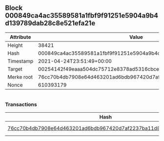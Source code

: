 ## Block 000849ca4ac35589581a1fbf9f91251e5904a9b4d139789dab28c8e521efa21e

Attribute | Value
--- | ---
Height | 38421
Hash | 000849ca4ac35589581a1fbf9f91251e5904a9b4d139789dab28c8e521efa21e
Timestamp | 2021-04-24T23:51:49+00:00
Target | 00254142f49eaaa504dc75712e8378ad5316cbcead634704b3734b6271167cc4
Merke root | 76cc70b4db7908e64d463201ad6bdb967420d7af2237ba11d82c1152683d201c
Nonce | 610393179

```

```

### Transactions

Hash | Amount
--- | ---
[76cc70b4db7908e64d463201ad6bdb967420d7af2237ba11d82c1152683d201c](76cc70b4db7908e64d463201ad6bdb967420d7af2237ba11d82c1152683d201c.md) | 10.00000000 SKEPTI 
